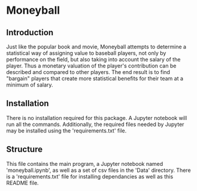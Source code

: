 # Moneyball

## Introduction

Just like the popular book and movie, Moneyball attempts to determine a statistical way of assigning value to baseball players, not only by performance on the field, but also taking into account the salary of the player. Thus a monetary valuation of the player's contribution can be described and compared to other players. The end result is to find "bargain" players that create more statistical benefits for their team at a minimum of salary.

## Installation

There is no installation required for this package. A Jupyter notebook will run all the commands. Additionally, the required files needed by Jupyter may be installed using the 'requirements.txt' file.

## Structure

This file contains the main program, a Jupyter notebook named 'moneyball.ipynb', as well as a set of csv files in the 'Data' directory. There is a 'requirements.txt' file for installing dependancies as well as this README file.
